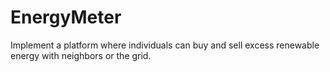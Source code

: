 # EnergyMeter
  Implement a platform where individuals can buy and sell excess renewable energy with neighbors or the grid.

